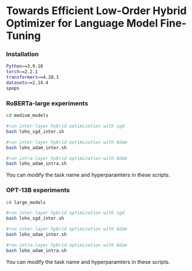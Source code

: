 # Towards Efficient Low-Order Hybrid Optimizer for Language Model Fine-Tuning

### Installation
```bash
Python==3.9.18
torch==2.2.1 
transformers==4.28.1
datasets==2.14.4 
spops
```

### RoBERTa-large experiments
```bash
cd medium_models

#run inter-layer hybrid optimization with sgd
bash loho_sgd_inter.sh

#run inter-layer hybrid optimization with Adam
bash loho_adam_inter.sh

#run intra-layer hybrid optimization with Adam
bash loho_adam_intra.sh
```
You can modify the task name and hyperparamters in these scripts.

### OPT-13B experiments
```bash
cd large_models

#run inter-layer hybrid optimization with sgd
bash loho_sgd_inter.sh

#run inter-layer hybrid optimization with Adam
bash loho_adam_inter.sh

#run intra-layer hybrid optimization with Adam
bash loho_adam_intra.sh
```
You can modify the task name and hyperparamters in these scripts.
